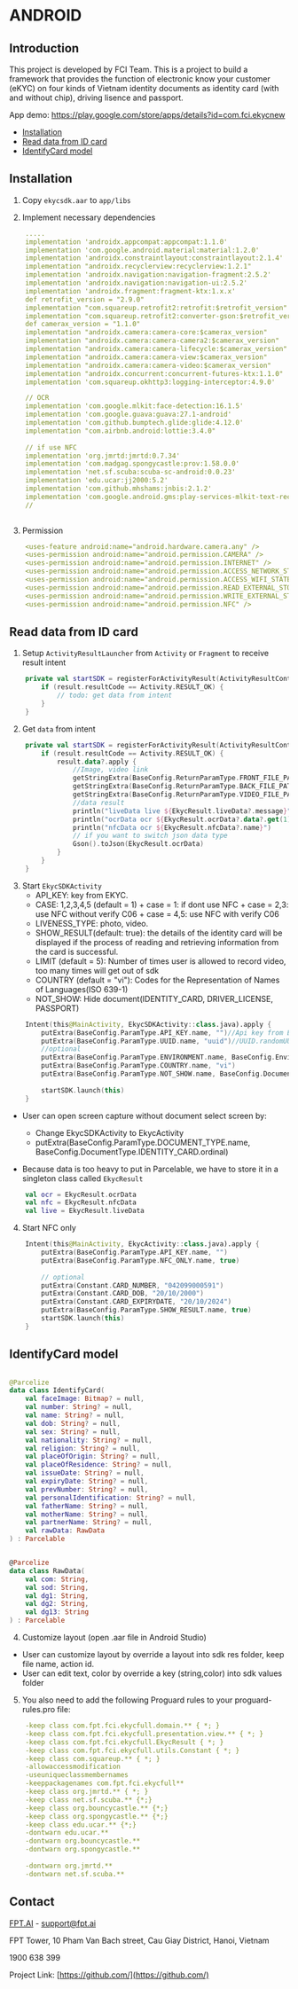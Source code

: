 # ANDROID

## Introduction

This project is developed by FCI Team. This is a project to build a framework that provides the
function of electronic know your customer (eKYC) on four kinds of Vietnam identity documents as
identity card (with and without chip), driving lisence and passport.

App demo: https://play.google.com/store/apps/details?id=com.fci.ekycnew

* [Installation](#installation)
* [Read data from ID card](#read-data-from-id-card)
* [IdentifyCard model](#identifycard-model)

## Installation

1. Copy `ekycsdk.aar` to `app/libs`

2. Implement necessary dependencies

```yaml
    .....
    implementation 'androidx.appcompat:appcompat:1.1.0'
    implementation 'com.google.android.material:material:1.2.0'
    implementation 'androidx.constraintlayout:constraintlayout:2.1.4'
    implementation "androidx.recyclerview:recyclerview:1.2.1"
    implementation 'androidx.navigation:navigation-fragment:2.5.2'
    implementation 'androidx.navigation:navigation-ui:2.5.2'
    implementation 'androidx.fragment:fragment-ktx:1.x.x'
    def retrofit_version = "2.9.0"
    implementation "com.squareup.retrofit2:retrofit:$retrofit_version"
    implementation "com.squareup.retrofit2:converter-gson:$retrofit_version"
    def camerax_version = "1.1.0"
    implementation "androidx.camera:camera-core:$camerax_version"
    implementation "androidx.camera:camera-camera2:$camerax_version"
    implementation "androidx.camera:camera-lifecycle:$camerax_version"
    implementation "androidx.camera:camera-view:$camerax_version"
    implementation "androidx.camera:camera-video:$camerax_version"
    implementation "androidx.concurrent:concurrent-futures-ktx:1.1.0"
    implementation 'com.squareup.okhttp3:logging-interceptor:4.9.0'

    // OCR
    implementation 'com.google.mlkit:face-detection:16.1.5'
    implementation 'com.google.guava:guava:27.1-android'
    implementation 'com.github.bumptech.glide:glide:4.12.0'
    implementation "com.airbnb.android:lottie:3.4.0"
    
    // if use NFC
    implementation 'org.jmrtd:jmrtd:0.7.34'
    implementation 'com.madgag.spongycastle:prov:1.58.0.0'
    implementation 'net.sf.scuba:scuba-sc-android:0.0.23'
    implementation 'edu.ucar:jj2000:5.2'
    implementation 'com.github.mhshams:jnbis:2.1.2'
    implementation 'com.google.android.gms:play-services-mlkit-text-recognition:19.0.0'
    //
    
```

3. Permission
```yaml
    <uses-feature android:name="android.hardware.camera.any" />
    <uses-permission android:name="android.permission.CAMERA" />
    <uses-permission android:name="android.permission.INTERNET" />
    <uses-permission android:name="android.permission.ACCESS_NETWORK_STATE" />
    <uses-permission android:name="android.permission.ACCESS_WIFI_STATE" />
    <uses-permission android:name="android.permission.READ_EXTERNAL_STORAGE" />
    <uses-permission android:name="android.permission.WRITE_EXTERNAL_STORAGE"  android:maxSdkVersion="28" />
    <uses-permission android:name="android.permission.NFC" />
```

## Read data from ID card

1. Setup `ActivityResultLauncher` from `Activity` or `Fragment` to receive result intent

```kotlin
    private val startSDK = registerForActivityResult(ActivityResultContracts.StartActivityForResult()) { result ->
        if (result.resultCode == Activity.RESULT_OK) {
            // todo: get data from intent
        }
    }
```

2. Get `data` from intent

```kotlin
    private val startSDK = registerForActivityResult(ActivityResultContracts.StartActivityForResult()) { result ->
        if (result.resultCode == Activity.RESULT_OK) {
            result.data?.apply {
                //Image, video link
                getStringExtra(BaseConfig.ReturnParamType.FRONT_FILE_PATH.name)
                getStringExtra(BaseConfig.ReturnParamType.BACK_FILE_PATH.name)
                getStringExtra(BaseConfig.ReturnParamType.VIDEO_FILE_PATH.name)
                //data result
                println("liveData live ${EkycResult.liveData?.message}")
                println("ocrData ocr ${EkycResult.ocrData?.data?.get(1)?.value}")
                println("nfcData ocr ${EkycResult.nfcData?.name}")
                // if you want to switch json data type
                Gson().toJson(EkycResult.ocrData)
            }
        }
    }
```

3. Start `EkycSDKActivity`
   - API_KEY: key from EKYC.
   - CASE: 1,2,3,4,5 (default = 1)
            + case = 1: if dont use NFC
            + case = 2,3: use NFC without verify C06
            + case = 4,5: use NFC with verify C06
   - LIVENESS_TYPE: photo, video.
   - SHOW_RESULT(default: true): the details of the identity card will be displayed if the process of reading and retrieving information from the card is successful.
   - LIMIT (default = 5): Number of times user is allowed to record video, too many times will get out of sdk
   - COUNTRY (default = "vi"): Codes for the Representation of Names of Languages(ISO 639-1)
   - NOT_SHOW: Hide document(IDENTITY_CARD, DRIVER_LICENSE, PASSPORT)
```kotlin
    Intent(this@MainActivity, EkycSDKActivity::class.java).apply {
        putExtra(BaseConfig.ParamType.API_KEY.name, "")//Api key from EKYC
        putExtra(BaseConfig.ParamType.UUID.name, "uuid")//UUID.randomUUID()
        //optional
        putExtra(BaseConfig.ParamType.ENVIRONMENT.name, BaseConfig.EnvironmentType.DEV.ordinal) (default is PROD)
        putExtra(BaseConfig.ParamType.COUNTRY.name, "vi")
        putExtra(BaseConfig.ParamType.NOT_SHOW.name, BaseConfig.DocumentType.DRIVER_LICENSE.ordinal)
    
        startSDK.launch(this)
    }
```
- User can open screen capture without document select screen by:
    + Change EkycSDKActivity to EkycActivity
    + putExtra(BaseConfig.ParamType.DOCUMENT_TYPE.name, BaseConfig.DocumentType.IDENTITY_CARD.ordinal)

- Because data is too heavy to put in Parcelable, we have to store it in a singleton class
  called `EkycResult`

```kotlin
    val ocr = EkycResult.ocrData
    val nfc = EkycResult.nfcData
    val live = EkycResult.liveData
```

4. Start NFC only

```kotlin
    Intent(this@MainActivity, EkycActivity::class.java).apply {
        putExtra(BaseConfig.ParamType.API_KEY.name, "")
        putExtra(BaseConfig.ParamType.NFC_ONLY.name, true)
    
        // optional
        putExtra(Constant.CARD_NUMBER, "042099000591")
        putExtra(Constant.CARD_DOB, "20/10/2000")
        putExtra(Constant.CARD_EXPIRYDATE, "20/10/2024")
        putExtra(BaseConfig.ParamType.SHOW_RESULT.name, true)
        startSDK.launch(this)
    }
```

## IdentifyCard model

```kotlin

@Parcelize
data class IdentifyCard(
    val faceImage: Bitmap? = null,
    val number: String? = null,
    val name: String? = null,
    val dob: String? = null,
    val sex: String? = null,
    val nationality: String? = null,
    val religion: String? = null,
    val placeOfOrigin: String? = null,
    val placeOfResidence: String? = null,
    val issueDate: String? = null,
    val expiryDate: String? = null,
    val prevNumber: String? = null,
    val personalIdentification: String? = null,
    val fatherName: String? = null,
    val motherName: String? = null,
    val partnerName: String? = null,
    val rawData: RawData
) : Parcelable


@Parcelize
data class RawData(
    val com: String,
    val sod: String,
    val dg1: String,
    val dg2: String,
    val dg13: String
) : Parcelable

```

4. Customize layout (open .aar file in Android Studio)
- User can customize layout by override a layout into sdk res folder, keep file name, action id.
- User can edit text, color by override a key (string,color) into sdk values folder 

5. You also need to add the following Proguard rules to your proguard-rules.pro file:

```yaml
    -keep class com.fpt.fci.ekycfull.domain.** { *; }
    -keep class com.fpt.fci.ekycfull.presentation.view.** { *; }
    -keep class com.fpt.fci.ekycfull.EkycResult { *; }
    -keep class com.fpt.fci.ekycfull.utils.Constant { *; }
    -keep class com.squareup.** { *; }
    -allowaccessmodification
    -useuniqueclassmembernames
    -keeppackagenames com.fpt.fci.ekycfull**
    -keep class org.jmrtd.** { *; }
    -keep class net.sf.scuba.** {*;}
    -keep class org.bouncycastle.** {*;}
    -keep class org.spongycastle.** {*;}
    -keep class edu.ucar.** {*;}
    -dontwarn edu.ucar.**
    -dontwarn org.bouncycastle.**
    -dontwarn org.spongycastle.**
    
    -dontwarn org.jmrtd.**
    -dontwarn net.sf.scuba.**
```

## Contact

[FPT.AI](https://fpt.ai/) - support@fpt.ai

FPT Tower, 10 Pham Van Bach street, Cau Giay District, Hanoi, Vietnam

1900 638 399

Project Link: [https://github.com/](https://github.com/)
